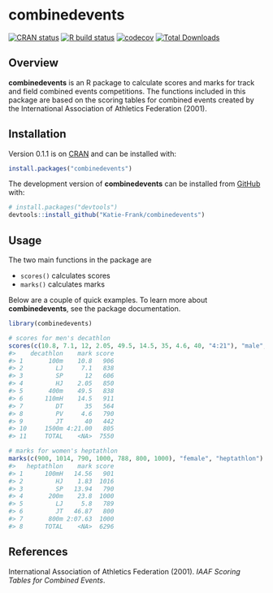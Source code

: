 
<!-- README.md is generated from README.Rmd. Please edit that file -->

# combinedevents

<!-- badges: start -->

[![CRAN
status](https://www.r-pkg.org/badges/version/combinedevents)](https://CRAN.R-project.org/package=combinedevents)
[![R build
status](https://github.com/Katie-Frank/combinedevents/workflows/R-CMD-check/badge.svg)](https://github.com/Katie-Frank/combinedevents/actions)
[![codecov](https://codecov.io/gh/Katie-Frank/combinedevents/branch/master/graph/badge.svg)](https://codecov.io/gh/Katie-Frank/combinedevents)
[![Total
Downloads](https://cranlogs.r-pkg.org/badges/grand-total/combinedevents)](https://cran.r-project.org/package=combinedevents)

<!-- badges: end -->

## Overview

**combinedevents** is an R package to calculate scores and marks for
track and field combined events competitions. The functions included in
this package are based on the scoring tables for combined events created
by the International Association of Athletics Federation (2001).

## Installation

Version 0.1.1 is on [CRAN](https://CRAN.R-project.org) and can be
installed with:

``` r
install.packages("combinedevents")
```

The development version of **combinedevents** can be installed from
[GitHub](https://github.com/) with:

``` r
# install.packages("devtools")
devtools::install_github("Katie-Frank/combinedevents")
```

## Usage

The two main functions in the package are

-   `scores()` calculates scores
-   `marks()` calculates marks

Below are a couple of quick examples. To learn more about
**combinedevents**, see the package documentation.

``` r
library(combinedevents)

# scores for men's decathlon
scores(c(10.8, 7.1, 12, 2.05, 49.5, 14.5, 35, 4.6, 40, "4:21"), "male", "decathlon")
#>    decathlon    mark score
#> 1       100m    10.8   906
#> 2         LJ     7.1   838
#> 3         SP      12   606
#> 4         HJ    2.05   850
#> 5       400m    49.5   838
#> 6      110mH    14.5   911
#> 7         DT      35   564
#> 8         PV     4.6   790
#> 9         JT      40   442
#> 10     1500m 4:21.00   805
#> 11     TOTAL    <NA>  7550

# marks for women's heptathlon
marks(c(900, 1014, 790, 1000, 788, 800, 1000), "female", "heptathlon")
#>   heptathlon    mark score
#> 1      100mH   14.56   901
#> 2         HJ    1.83  1016
#> 3         SP   13.94   790
#> 4       200m    23.8  1000
#> 5         LJ     5.8   789
#> 6         JT   46.87   800
#> 7       800m 2:07.63  1000
#> 8      TOTAL    <NA>  6296
```

## References

International Association of Athletics Federation (2001). *IAAF Scoring
Tables for Combined Events*.
